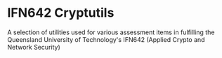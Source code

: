 # IFN642 Cryptutils
 A selection of utilities used for various assessment items in fulfilling the Queensland University of Technology's IFN642 (Applied Crypto and Network Security)